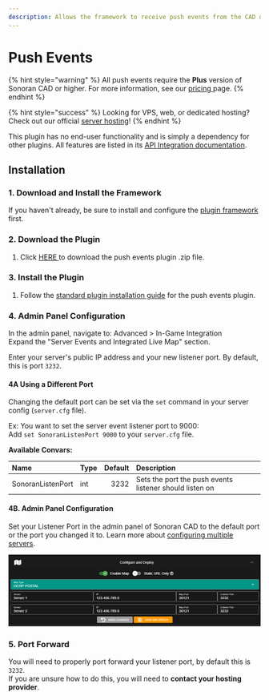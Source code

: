 ```yaml
---
description: Allows the framework to receive push events from the CAD directly.
---
```


# Push Events

{% hint style="warning" %}
All push events require the **Plus** version of Sonoran CAD or higher. For more information, see our [pricing ](../../../pricing/faq/)page.
{% endhint %}

{% hint style="success" %}
Looking for VPS, web, or dedicated hosting? Check out our official [server hosting](../../../vps-hosting-1/vps-hosting.md)!
{% endhint %}

This plugin has no end-user functionality and is simply a dependency for other plugins. All features are listed in its [API Integration documentation](../../../sonoran-cad/api-integration/push-events/).

## Installation

### 1. Download and Install the Framework

If you haven't already, be sure to install and configure the [plugin framework](../framework-installation.md) first.

### 2. Download the Plugin

1. Click [HERE ](https://github.com/Sonoran-Software/sonoran_pushevents/releases)to download the push events plugin .zip file.

### 3. Install the Plugin

1. Follow the [standard plugin installation guide](../plugin-installation/) for the push events plugin.

### 4. Admin Panel Configuration

In the admin panel, navigate to: Advanced &gt; In-Game Integration  
Expand the "Server Events and Integrated Live Map" section.

Enter your server's public IP address and your new listener port. By default, this is port `3232`.

#### 4A Using a Different Port

Changing the default port can be set via the `set` command in your server config \(`server.cfg` file\).

Ex: You want to set the server event listener port to 9000:  
Add `set SonoranListenPort 9000` to your `server.cfg` file.

**Available Convars:**

| Name | Type | Default  | Description |
| :--- | :--- | ---: | :--- |
| SonoranListenPort | int | 3232 | Sets the port the push events listener should listen on |

####  4B. Admin Panel Configuration

Set your Listener Port in the admin panel of Sonoran CAD to the default port or the port you changed it to. Learn more about [configuring multiple servers](../../../tutorials/customization/configuring-multiple-servers.md).

![Sonoran CAD&apos;s Event Listener Configuration](../../../.gitbook/assets/map_config_cad.png)

### 5. Port Forward

You will need to properly port forward your listener port, by default this is `3232`.  
If you are unsure how to do this, you will need to **contact your hosting provider**.



